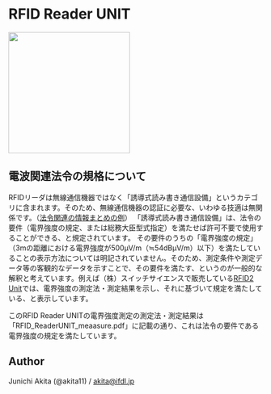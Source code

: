 # RFID Reader UNIT

<img src="https://github.com/akita11/RFID_ReaderUNIT/blob/main/RFID_ReaderUNIT" width="240px">


## 電波関連法令の規格について

RFIDリーダは無線通信機器ではなく「誘導式読み書き通信設備」というカテゴリに含まれます。そのため、無線通信機器の認証に必要な、いわゆる技適は無関係です。（[法令関連の情報まとめの例](http://dsas.blog.klab.org/archives/2018-04/52291765.html)）
「誘導式読み書き通信設備」は、法令の要件（電界強度の規定、または総務大臣型式指定）を満たせば許可不要で使用することができる、と規定されています。
その要件のうちの「電界強度の規定」（3mの距離における電界強度が500μV/m（≒54dBμV/m）以下）を満たしていることの表示方法については明記されていません。そのため、測定条件や測定データ等の客観的なデータを示すことで、その要件を満たす、というのが一般的な解釈と考えています。例えば（株）スイッチサイエンスで販売している[RFID2 Unit](https://www.switch-science.com/products/8301)では、電界強度の測定法・測定結果を示し、それに基づいて規定を満たしている、と表示しています。

このRFID Reader UNITの電界強度測定の測定法・測定結果は「RFID_ReaderUNIT_meaasure.pdf」に記載の通り、これは法令の要件である電界強度の規定を満たしています。





## Author

Junichi Akita (@akita11) / akita@ifdl.jp

